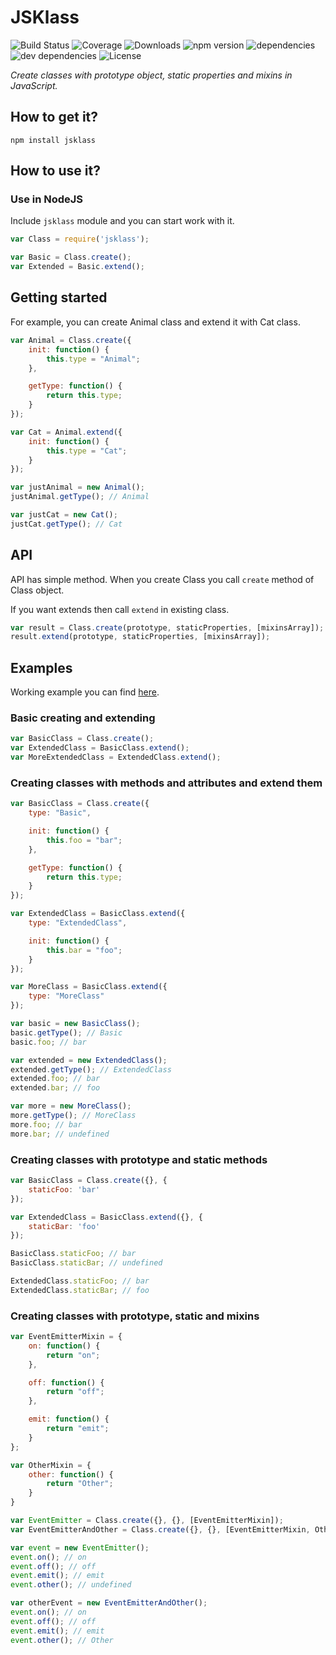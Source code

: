 # JSKlass

![Build Status](https://img.shields.io/travis/ghaiklor/jsklass.svg) ![Coverage](https://img.shields.io/coveralls/ghaiklor/jsklass.svg) ![Downloads](https://img.shields.io/npm/dm/jsklass.svg) ![npm version](https://img.shields.io/npm/v/jsklass.svg) ![dependencies](https://img.shields.io/david/ghaiklor/jsklass.svg) ![dev dependencies](https://img.shields.io/david/dev/ghaiklor/jsklass.svg) ![License](https://img.shields.io/npm/l/jsklass.svg)

*Create classes with prototype object, static properties and mixins in JavaScript.*

## How to get it?

```shell
npm install jsklass
```

## How to use it?

### Use in NodeJS

Include ```jsklass``` module and you can start work with it.

```javascript
var Class = require('jsklass');

var Basic = Class.create();
var Extended = Basic.extend();
```

## Getting started

For example, you can create Animal class and extend it with Cat class.

```javascript
var Animal = Class.create({
    init: function() {
        this.type = "Animal";
    },

    getType: function() {
        return this.type;
    }
});

var Cat = Animal.extend({
    init: function() {
        this.type = "Cat";
    }
});

var justAnimal = new Animal();
justAnimal.getType(); // Animal

var justCat = new Cat();
justCat.getType(); // Cat
```

## API

API has simple method. When you create Class you call `create` method of Class object.

If you want extends then call `extend` in existing class.

```javascript
var result = Class.create(prototype, staticProperties, [mixinsArray]);
result.extend(prototype, staticProperties, [mixinsArray]);
```

## Examples

Working example you can find [here](./examples).

### Basic creating and extending

```javascript
var BasicClass = Class.create();
var ExtendedClass = BasicClass.extend();
var MoreExtendedClass = ExtendedClass.extend();
```

### Creating classes with methods and attributes and extend them

```javascript
var BasicClass = Class.create({
    type: "Basic",

    init: function() {
        this.foo = "bar";
    },

    getType: function() {
        return this.type;
    }
});

var ExtendedClass = BasicClass.extend({
    type: "ExtendedClass",

    init: function() {
        this.bar = "foo";
    }
});

var MoreClass = BasicClass.extend({
    type: "MoreClass"
});

var basic = new BasicClass();
basic.getType(); // Basic
basic.foo; // bar

var extended = new ExtendedClass();
extended.getType(); // ExtendedClass
extended.foo; // bar
extended.bar; // foo

var more = new MoreClass();
more.getType(); // MoreClass
more.foo; // bar
more.bar; // undefined
```

### Creating classes with prototype and static methods

```javascript
var BasicClass = Class.create({}, {
    staticFoo: 'bar'
});

var ExtendedClass = BasicClass.extend({}, {
    staticBar: 'foo'
});

BasicClass.staticFoo; // bar
BasicClass.staticBar; // undefined

ExtendedClass.staticFoo; // bar
ExtendedClass.staticBar; // foo
```

### Creating classes with prototype, static and mixins

```javascript
var EventEmitterMixin = {
    on: function() {
        return "on";
    },

    off: function() {
        return "off";
    },

    emit: function() {
        return "emit";
    }
};

var OtherMixin = {
    other: function() {
        return "Other";
    }
}

var EventEmitter = Class.create({}, {}, [EventEmitterMixin]);
var EventEmitterAndOther = Class.create({}, {}, [EventEmitterMixin, OtherMixin]);

var event = new EventEmitter();
event.on(); // on
event.off(); // off
event.emit(); // emit
event.other(); // undefined

var otherEvent = new EventEmitterAndOther();
event.on(); // on
event.off(); // off
event.emit(); // emit
event.other(); // Other
```
